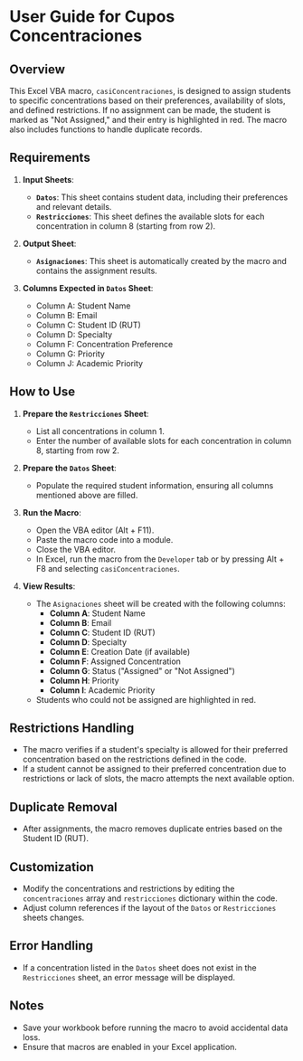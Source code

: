 
# User Guide for Cupos Concentraciones

## Overview
This Excel VBA macro, `casiConcentraciones`, is designed to assign students to specific concentrations based on their preferences, availability of slots, and defined restrictions. If no assignment can be made, the student is marked as "Not Assigned," and their entry is highlighted in red. The macro also includes functions to handle duplicate records.

## Requirements
1. **Input Sheets**:
   - **`Datos`**: This sheet contains student data, including their preferences and relevant details.
   - **`Restricciones`**: This sheet defines the available slots for each concentration in column 8 (starting from row 2).

2. **Output Sheet**:
   - **`Asignaciones`**: This sheet is automatically created by the macro and contains the assignment results.

3. **Columns Expected in `Datos` Sheet**:
   - Column A: Student Name
   - Column B: Email
   - Column C: Student ID (RUT)
   - Column D: Specialty
   - Column F: Concentration Preference
   - Column G: Priority
   - Column J: Academic Priority

## How to Use
1. **Prepare the `Restricciones` Sheet**:
   - List all concentrations in column 1.
   - Enter the number of available slots for each concentration in column 8, starting from row 2.

2. **Prepare the `Datos` Sheet**:
   - Populate the required student information, ensuring all columns mentioned above are filled.

3. **Run the Macro**:
   - Open the VBA editor (Alt + F11).
   - Paste the macro code into a module.
   - Close the VBA editor.
   - In Excel, run the macro from the `Developer` tab or by pressing Alt + F8 and selecting `casiConcentraciones`.

4. **View Results**:
   - The `Asignaciones` sheet will be created with the following columns:
     - **Column A**: Student Name
     - **Column B**: Email
     - **Column C**: Student ID (RUT)
     - **Column D**: Specialty
     - **Column E**: Creation Date (if available)
     - **Column F**: Assigned Concentration
     - **Column G**: Status ("Assigned" or "Not Assigned")
     - **Column H**: Priority
     - **Column I**: Academic Priority
   - Students who could not be assigned are highlighted in red.

## Restrictions Handling
- The macro verifies if a student's specialty is allowed for their preferred concentration based on the restrictions defined in the code.
- If a student cannot be assigned to their preferred concentration due to restrictions or lack of slots, the macro attempts the next available option.

## Duplicate Removal
- After assignments, the macro removes duplicate entries based on the Student ID (RUT).

## Customization
- Modify the concentrations and restrictions by editing the `concentraciones` array and `restricciones` dictionary within the code.
- Adjust column references if the layout of the `Datos` or `Restricciones` sheets changes.

## Error Handling
- If a concentration listed in the `Datos` sheet does not exist in the `Restricciones` sheet, an error message will be displayed.

## Notes
- Save your workbook before running the macro to avoid accidental data loss.
- Ensure that macros are enabled in your Excel application.